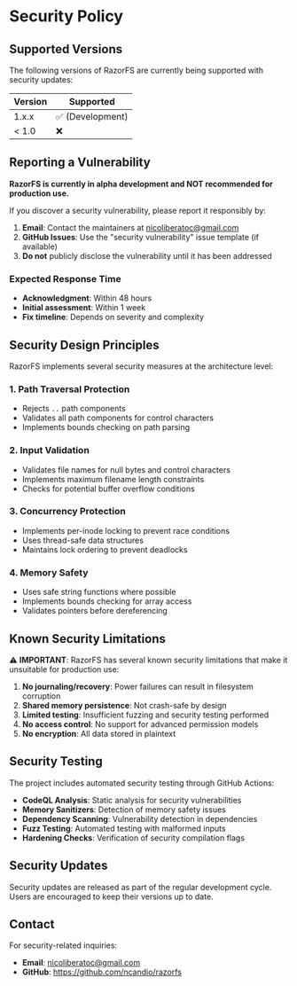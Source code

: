 # Security Policy

## Supported Versions

The following versions of RazorFS are currently being supported with security updates:

| Version | Supported          |
| ------- | ------------------ |
| 1.x.x   | :white_check_mark: (Development) |
| < 1.0   | :x:                |

## Reporting a Vulnerability

**RazorFS is currently in alpha development and NOT recommended for production use.**

If you discover a security vulnerability, please report it responsibly by:

1. **Email**: Contact the maintainers at nicoliberatoc@gmail.com
2. **GitHub Issues**: Use the "security vulnerability" issue template (if available)
3. **Do not** publicly disclose the vulnerability until it has been addressed

### Expected Response Time
- **Acknowledgment**: Within 48 hours
- **Initial assessment**: Within 1 week
- **Fix timeline**: Depends on severity and complexity

## Security Design Principles

RazorFS implements several security measures at the architecture level:

### 1. Path Traversal Protection
- Rejects `..` path components
- Validates all path components for control characters
- Implements bounds checking on path parsing

### 2. Input Validation
- Validates file names for null bytes and control characters
- Implements maximum filename length constraints
- Checks for potential buffer overflow conditions

### 3. Concurrency Protection
- Implements per-inode locking to prevent race conditions
- Uses thread-safe data structures
- Maintains lock ordering to prevent deadlocks

### 4. Memory Safety
- Uses safe string functions where possible
- Implements bounds checking for array access
- Validates pointers before dereferencing

## Known Security Limitations

⚠️ **IMPORTANT**: RazorFS has several known security limitations that make it unsuitable for production use:

1. **No journaling/recovery**: Power failures can result in filesystem corruption
2. **Shared memory persistence**: Not crash-safe by design
3. **Limited testing**: Insufficient fuzzing and security testing performed
4. **No access control**: No support for advanced permission models
5. **No encryption**: All data stored in plaintext

## Security Testing

The project includes automated security testing through GitHub Actions:

- **CodeQL Analysis**: Static analysis for security vulnerabilities
- **Memory Sanitizers**: Detection of memory safety issues
- **Dependency Scanning**: Vulnerability detection in dependencies
- **Fuzz Testing**: Automated testing with malformed inputs
- **Hardening Checks**: Verification of security compilation flags

## Security Updates

Security updates are released as part of the regular development cycle. Users are encouraged to keep their versions up to date.

## Contact

For security-related inquiries:
- **Email**: nicoliberatoc@gmail.com
- **GitHub**: https://github.com/ncandio/razorfs